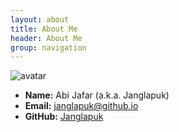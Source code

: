 ```yaml
---
layout: about
title: About Me
header: About Me
group: navigation
---
```

![avatar][logo]
 
 * **Name:** Abi Jafar (a.k.a. Janglapuk)
 * **Email:** [janglapuk@github.io](mailto:janglapuk@github.io)
 * **GitHub:** [Janglapuk](http://github.com/janglapuk)

 [logo]://janglapuk.github.io/assets/themes/Snail/img/avatar.png "Avatar"
